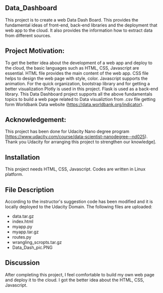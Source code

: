 ## Data_Dashboard
This project is to create a web Data Dash Board. This provides the fundamental ideas of front-end, back-end libraries and the deployment that web app to the cloud. It also provides the information how to extract data from different sources.  

## Project Motivation:
To get the better idea about the development of a web app and deploy to the cloud, the basic languages such as HTML, CSS, Javascript are essential. HTML file provides the main content of the web app. CSS file helps to design the web page with style, color. Javascript supports the animation. For the quick organization, bootstrap library and for getting a better visualization Plotly is used in this project. Flask is used as a back-end library. This Data Dashboard project supports all the above fundamentals topics to build a web page related to Data visualiztion from .csv file getting form Worldbank Data website (https://data.worldbank.org/indicator).

## Acknowledgement:
This project has been done for Udacity Nano degree program [https://www.udacity.com/course/data-scientist-nanodegree--nd025). Thank you Udacity for arranging this project to strengthen our knowledge].

## Installation
This project needs HTML, CSS, Javascript. Codes are written in Linux platform.

## File Description
According to the instructor's suggestion code has been modified and it is locally deployed to the Udacity Domain.
The following files are uploaded:
- data.tar.gz
- index.html
- myapp.py
- myapp.tar.gz
- routes.py
- wrangling_scropts.tar.gz
- Data_Dash_pic.PNG

## Discussion
After completing this project, I feel comfortable to build my own web page and deploy it to the cloud. I got the better idea about the HTML, CSS, Javascript.

